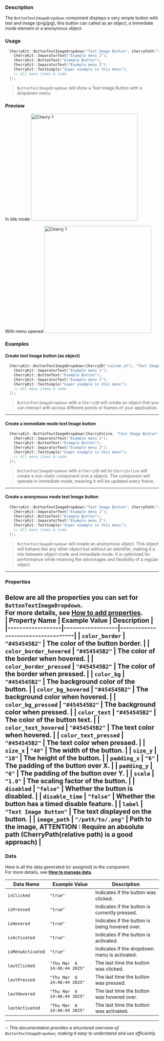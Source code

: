 ### Description  
The `ButtonTextImageDropdown` component displays a very simple button with text and image (png/jpg), this button can called as an object, a immediate mode element or a anonymous object.

### Usage  
```cpp
  CherryKit::ButtonTextImageDropdown("Text Image Button", CherryPath("resources/imgs/image.png"),[](){
    CherryKit::SeparatorText("Example menu 1");
    CherryKit::ButtonText("Example Button");
    CherryKit::SeparatorText("Example menu 2");
    CherryKit::TextSimple("Super example in this menu");
    // All menu items & code.
  });
```
> `ButtonTextImageDropdown` will show a Text Image Button with a dropdown menu.  

### Preview
In idle mode
<img src="https://static.infinite.si/cherrydocs/1.3/all/imgs/components_references/button_buttontextimagedropdown.png" alt="Cherry 1" width="350">

With menu opened
<img src="https://static.infinite.si/cherrydocs/1.3/all/imgs/components_references/button_buttontextimagedropdown2.png" alt="Cherry 1" width="350">


### Examples 
#### Create text Image button (as object)
```cpp
  CherryKit::ButtonTextImageDropdown(CherryID("custom_id"), "Text Image Button", CherryPath("resources/imgs/image.png"),[](){
    CherryKit::SeparatorText("Example menu 1");
    CherryKit::ButtonText("Example Button");
    CherryKit::SeparatorText("Example menu 2");
    CherryKit::TextSimple("Super example in this menu");
    // All menu items & code.
  });
```
> `ButtonTextImageDropdown` with a `CherryID` will create an object that you can interact with across different points or frames of your application.

---

#### Create a immediate mode text Image button
```cpp
  CherryKit::ButtonTextImageDropdown(CherryInline, "Text Image Button", CherryPath("resources/imgs/image.png"),[](){
    CherryKit::SeparatorText("Example menu 1");
    CherryKit::ButtonText("Example Button");
    CherryKit::SeparatorText("Example menu 2");
    CherryKit::TextSimple("Super example in this menu");
    // All menu items & code.
  });
```
> `ButtonTextImageDropdown` with a `CherryID` set to `CherryInline` will create a non-static component (not a object). The component will operate in immediate mode, meaning it will be updated every frame.

---
#### Create a anonymous mode text Image button
```cpp
  CherryKit::ButtonTextImageDropdown("Text Image Button", CherryPath("resources/imgs/image.png"),[](){
    CherryKit::SeparatorText("Example menu 1");
    CherryKit::ButtonText("Example Button");
    CherryKit::SeparatorText("Example menu 2");
    CherryKit::TextSimple("Super example in this menu");
    // All menu items & code.
  });
```
> `ButtonTextImageDropdown` will create an anonymous object. This object will behave like any other object but without an identifier, making it a mix between object mode and immediate mode. It is optimized for performance while retaining the advantages and flexibility of a regular object.

---
### Properties  
Below are all the properties you can set for `ButtonTextImageDropdown`.  
For more details, see **[How to add properties]()**.  
| **Property Name** | **Example Value**  | **Description**                   |
|------------------|------------------|-----------------------------------|
| `color_border`       | `"#454545B2"`      | The color of the button border. |
| `color_border_hovered`       | `"#454545B2"`      | The color of the border when hovered. |
| `color_border_pressed`       | `"#454545B2"`      | The color of the border when pressed. |
| `color_bg`       | `"#454545B2"`      | The background color of the button. |
| `color_bg_hovered`       | `"#454545B2"`      | The background color when hovered. |
| `color_bg_pressed`       | `"#454545B2"`      | The background color when pressed. |
| `color_text`       | `"#454545B2"`      | The color of the button text. |
| `color_text_hovered`       | `"#454545B2"`      | The text color when hovered. |
| `color_text_pressed`       | `"#454545B2"`      | The text color when pressed. |
| `size_x`       | `"40"`      | The width of the button. |
| `size_y`       | `"10"`      | The height of the button. |
| `padding_x`       | `"6"`      | The padding of the button over X. |
| `padding_y`       | `"6"`      | The padding of the button over Y. |
| `scale`       | `"1.0"`      | The scaling factor of the button. |
| `disabled`       | `"false"`      | Whether the button is disabled. |
| `disable_time`       | `"false"`      | Whether the button has a timed disable feature. |
| `label`       | `"Text Image Button"`      | The text displayed on the button. |
| `image_path`       | `"/path/to/.png"`      | Path to the image, ATTENTION : Require an absolute path (CherryPath(relative path) is a good approach) |
---

### Data  
Here is all the data generated (or assigned) to the component.  
For more details, see **[How to manage data]()**.  

| **Data Name** | **Example Value**  | **Description**                   |
|------------------|------------------|-----------------------------------|
| `isClicked`       | `"true"`      | Indicates if the button was clicked. |
| `isPressed`       | `"true"`      | Indicates if the button is currently pressed. |
| `isHovered`       | `"true"`      | Indicates if the button is being hovered over. |
| `isActivated`       | `"true"`      | Indicates if the button is activated. |
| `isMenuActivated`       | `"true"`      | Indicates if the dropdown menu is activated. |
| `lastClicked`       | `"Thu Mar  6 14:46:44 2025"`      | The last time the button was clicked. |
| `lastPressed`       | `"Thu Mar  6 14:46:44 2025"`      | The last time the button was pressed. |
| `lastHovered`       | `"Thu Mar  6 14:46:44 2025"`      | The last time the button was hovered over. |
| `lastActivated`       | `"Thu Mar  6 14:46:44 2025"`      | The last time the button was activated. |

---


💡 *This documentation provides a structured overview of `ButtonTextImageDropdown`, making it easy to understand and use efficiently.*  
